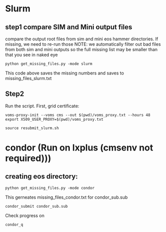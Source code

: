 # Slurm
## step1 compare SIM and Mini output files

compare the output root files from sim and mini eos hammer directories. If missing, we need to re-run those
NOTE: we automatically filter out bad files from both sim and mini outputs so the full missing list may be smaller than that you see in naked eye
```
python get_missing_files.py -mode slurm
```

This code above saves the missing numbers and saves to missing_files_slurm.txt


## Step2

Run the script. First, grid certificate:
```
voms-proxy-init --voms cms --out $(pwd)/voms_proxy.txt --hours 48
export X509_USER_PROXY=$(pwd)/voms_proxy.txt
```

```
source resubmit_slurm.sh 
```



# condor (Run on lxplus (cmsenv not required)))
## creating eos directory:

```
python get_missing_files.py -mode condor
```
This gerneates missing_files_condor.txt for condor_sub.sub

```
condor_submit condor_sub.sub 
```
Check progress on
```
condor_q
```